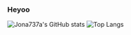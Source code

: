 ### Heyoo



![Jona737a's GitHub stats](https://github-readme-stats.vercel.app/api?username=jona737a&count_private=true&theme=tokyonight?count_private=true)
![Top Langs](https://github-readme-stats.vercel.app/api/top-langs/?username=jona737a)

<!--
**jona737a/jona737a** is a ✨ _special_ ✨ repository because its `README.md` (this file) appears on your GitHub profile.

Here are some ideas to get you started:

- 🔭 I’m currently working on ...
- 🌱 I’m currently learning ...
- 👯 I’m looking to collaborate on ...
- 🤔 I’m looking for help with ...
- 💬 Ask me about ...
- 📫 How to reach me: ...
- 😄 Pronouns: ...
- ⚡ Fun fact: ...
-->
